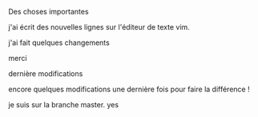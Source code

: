 Des choses importantes

j'ai écrit des nouvelles lignes sur l'éditeur de texte vim.


j'ai fait quelques changements

merci

dernière modifications

encore quelques modifications
 une dernière fois pour faire la différence !

je suis sur la branche master. yes
